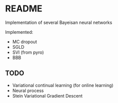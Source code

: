 # README

Implementation of several Bayeisan neural networks 

Implemented:

- MC dropout
- SGLD
- SVI (from pyro) 
- BBB


## TODO

- Variational continual learning (for online learning)
- Neural process
- Stein Variational Gradient Descent

